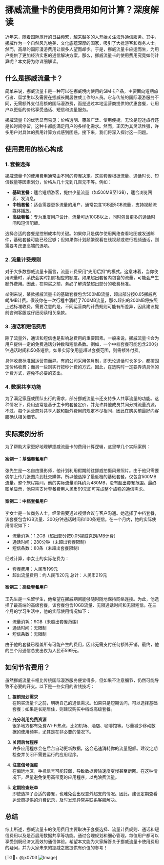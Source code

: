 # 挪威流量卡的使用费用如何计算？深度解读

近年来，随着国际旅行的日益频繁，越来越多的人开始关注海外通信服务。其中，挪威作为一个自然风光绝美、文化底蕴深厚的国家，吸引了大批游客和商务人士。然而，高昂的国际漫游费用让很多人望而却步。于是，挪威流量卡应运而生，为用户提供了更加经济实惠的通信解决方案。那么，挪威流量卡的使用费用究竟如何计算呢？本文将为你详细解读。

## 什么是挪威流量卡？

简单来说，挪威流量卡是一种可以在挪威境内使用的SIM卡产品，主要面向短期旅行者、留学生以及需要在挪威长期居住或工作的人员。它与传统的国际漫游服务不同，无需额外支付高额的国际漫游费，而是通过本地运营商提供的优惠套餐，让用户以更低的价格享受通话、短信和流量服务。

挪威流量卡的优势显而易见：价格透明、覆盖广泛、使用便捷。无论是短途旅行还是长时间停留，这种卡都能满足用户的多样化需求。然而，正因为其灵活性强，许多用户对具体的费用计算方式感到困惑。接下来，我们将深入探讨这一问题。

## 使用费用的核心构成

### 1. 套餐选择
挪威流量卡的使用费用通常由不同的套餐决定。这些套餐根据流量、通话时长、短信数量等因素划分，价格从几十元到几百元不等。例如：

- **基础套餐**：适合短期游客，提供少量流量（如500MB至1GB），适合浏览网页、发消息。
- **中档套餐**：适合需要更多流量的用户，通常包含1GB至5GB流量，支持视频流媒体播放。
- **高级套餐**：专为重度用户设计，流量可达10GB以上，同时包含更多的通话时间和短信配额。

选择合适的套餐是控制成本的关键。如果你只是偶尔使用网络查看地图或发送邮件，基础套餐可能已经足够；但如果你计划频繁观看在线视频或进行视频通话，则需要考虑更高端的选项。

### 2. 流量计费规则
对于大多数挪威流量卡而言，流量计费采用“先用后扣”的模式。这意味着，当你使用流量时，系统会实时扣除相应的额度。如果超出套餐内包含的流量，可能会产生额外费用。因此，在购买之前，务必了解清楚超出部分的收费标准。

举例来说，某款挪威流量卡的基础套餐包含500MB流量，超出部分按0.05挪威克朗/MB计费。假设你在一次行程中消耗了700MB流量，那么超出的200MB将按照上述标准收费。需要注意的是，不同运营商的计费规则可能有所差异，因此建议提前咨询客服或仔细阅读相关条款。

### 3. 通话和短信费用
除了流量外，通话和短信也是影响总费用的重要因素。一般来说，挪威流量卡会为用户提供一定的免费通话分钟数和短信条数。例如，一个中档套餐可能包含200分钟通话时间和50条短信。如果实际使用量超过套餐范围，则需额外付费。

具体收费标准因运营商而异。有的公司采用包月制，即无论通话时长多少，都按固定价格收费；而另一些则实行按秒计费的方式。因此，在选购时一定要弄清具体的计费方式，避免不必要的支出。

### 4. 数据共享功能
为了满足家庭或团队出行的需求，部分挪威流量卡还支持多人共享流量的功能。这种情况下，费用通常是基于主卡的套餐定价，并允许其他成员共同分摊流量资源。不过，每个运营商对共享人数和额外费用的规定不尽相同，因此在购买前最好向客服确认相关细节。

## 实际案例分析

为了帮助大家更好地理解挪威流量卡的费用计算逻辑，这里举几个实际案例：

#### 案例一：基础套餐用户
张先生是一名自由摄影师，他计划利用假期前往挪威拍摄风景照片。由于他只需要偶尔上传几张图片到社交媒体，所以他选择了最低档的基础套餐，仅包含500MB流量。整个旅程期间，他的实际流量消耗约为480MB，没有超出套餐范围。最终账单显示，他只需支付套餐费用人民币99元即可完成整个旅程的通信需求。

#### 案例二：中档套餐用户
李女士是一位商务人士，经常需要通过视频会议与客户沟通。她选择了中档套餐，该套餐包含1GB流量、300分钟通话时间和100条短信。在一个月内，她的实际使用情况如下：
- 流量消耗：1.2GB（超出部分按0.05挪威克朗/MB计费）
- 通话时间：280分钟（未超出套餐限制）
- 短信条数：80条（未超出套餐限制）

经过计算，李女士的实际花费为：
- 套餐费用：人民币199元
- 超出流量费用：约人民币20元
总计：人民币219元

#### 案例三：高级套餐用户
王先生是一名留学生，他希望在挪威期间能够随时随地保持网络连接。为此，他选择了最高端的高级套餐，该套餐包含10GB流量、无限通话时间和无限短信。在三个月的学习生活中，他的实际使用情况如下：
- 流量消耗：9GB（未超出套餐范围）
- 通话时间：无限制
- 短信条数：无限制

由于他的套餐已覆盖所有可能产生的费用，因此无需支付任何额外开销。最终，他的三个月通信总支出仅为人民币599元。

## 如何节省费用？

虽然挪威流量卡相比传统国际漫游服务便宜得多，但如果不注意细节，仍然可能导致不必要的开支。以下是一些实用的省钱技巧：

1. **提前规划需求**  
   在购买流量卡之前，明确自己的通信需求。如果只是短期访问，可以选择基础套餐；如果是长期居住，则建议购买中档或高级套餐。

2. **充分利用免费资源**  
   很多地方都有免费Wi-Fi热点，比如机场、酒店、咖啡馆等。尽量减少移动数据的使用频率，尤其是在非必要的情况下。

3. **关闭后台程序**  
   许多应用程序会在后台自动更新数据，这会迅速消耗你的流量配额。建议定期检查并关闭不需要运行的应用程序。

4. **注意信号强度**  
   在偏远地区，手机信号可能较弱，导致数据传输速度变慢甚至断网。在这种情况下，尽量避免使用高带宽的应用程序，以免浪费流量。

5. **定期检查账单**  
   即使选择了合适的套餐，也难免会出现意外超支的情况。因此，建议定期查看运营商提供的消费记录，及时发现异常并联系客服解决。

## 总结

综上所述，挪威流量卡的使用费用主要取决于套餐选择、流量计费规则、通话和短信费用以及是否启用数据共享等功能。通过合理规划和细心管理，每位用户都可以享受到既经济又高效的通信体验。希望本文能为大家解答关于挪威流量卡使用费用的疑问，并为大家未来的挪威之旅提供有价值的参考！

[TG💪+ @jx0703 ![Image](https://github.com/user-attachments/assets/dbca1d08-cadb-493c-b0ec-ad6f7a83f270)]